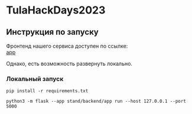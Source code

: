 # TulaHackDays2023
## Инструкция по запуску

Фронтенд нашего сервиса доступен по ссылке:  
[app](http://84.201.128.245/)

Однако, есть возможность развернуть локально.

### Локальный запуск

  ```
  pip install -r requirements.txt
  ```
  
  ```
  python3 -m flask --app stand/backend/app run --host 127.0.0.1 --port 5000
  ```
